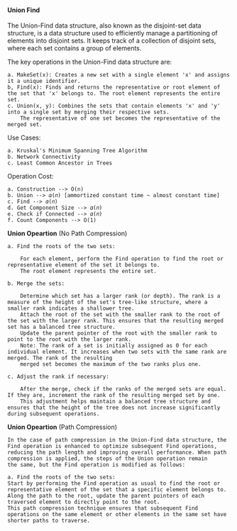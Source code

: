 #### Union Find 

The Union-Find data structure, also known as the disjoint-set data structure, is a data structure used to efficiently manage a partitioning of elements into disjoint sets. It keeps track of a collection of disjoint sets, where each set contains a group of elements.

The key operations in the Union-Find data structure are:

    a. MakeSet(x): Creates a new set with a single element 'x' and assigns it a unique identifier.
    b, Find(x): Finds and returns the representative or root element of the set that 'x' belongs to. The root element represents the entire set.
    c. Union(x, y): Combines the sets that contain elements 'x' and 'y' into a single set by merging their respective sets. 
        The representative of one set becomes the representative of the merged set.

Use Cases:

    a. Kruskal's Minimum Spanning Tree Algorithm
    b. Network Connectivity
    c. Least Common Ancestor in Trees
    
Operation Cost:

    a. Construction --> O(n)
    b. Union --> 𝛼(𝑛) [ammortized constant time ~ almost constant time]
    c. Find --> 𝛼(𝑛)
    d. Get Component Size --> 𝛼(𝑛)
    e. Check if Connected --> 𝛼(𝑛)
    f. Count Components --> O(1)

**Union Opeartion** (No Path Compression)

    a. Find the roots of the two sets:

        For each element, perform the Find operation to find the root or representative element of the set it belongs to.
        The root element represents the entire set.
    
    b. Merge the sets:

        Determine which set has a larger rank (or depth). The rank is a measure of the height of the set's tree-like structure, where a smaller rank indicates a shallower tree.
        Attach the root of the set with the smaller rank to the root of the set with the larger rank. This ensures that the resulting merged set has a balanced tree structure.
        Update the parent pointer of the root with the smaller rank to point to the root with the larger rank.
        Note: The rank of a set is initially assigned as 0 for each individual element. It increases when two sets with the same rank are merged. The rank of the resulting 
        merged set becomes the maximum of the two ranks plus one.

    c. Adjust the rank if necessary:

        After the merge, check if the ranks of the merged sets are equal. If they are, increment the rank of the resulting merged set by one.
        This adjustment helps maintain a balanced tree structure and ensures that the height of the tree does not increase significantly during subsequent operations.

**Union Opeartion** (Path Compression)

    In the case of path compression in the Union-Find data structure, the Find operation is enhanced to optimize subsequent Find operations, 
    reducing the path length and improving overall performance. When path compression is applied, the steps of the Union operation remain 
    the same, but the Find operation is modified as follows:
    
    a. Find the roots of the two sets:
    Start by performing the Find operation as usual to find the root or representative element of the set that a specific element belongs to.
    Along the path to the root, update the parent pointers of each traversed element to directly point to the root.
    This path compression technique ensures that subsequent Find operations on the same element or other elements in the same set have shorter paths to traverse.
